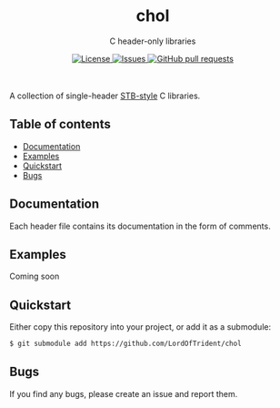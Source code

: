 <h1 align="center">chol</h1>
<p align="center">C header-only libraries</p>
<p align="center">
	<a href="./LICENSE">
		<img alt="License" src="https://img.shields.io/badge/license-MIT-blue?color=26d374"/>
	</a>
	<a href="https://github.com/LordOfTrident/chol/issues">
		<img alt="Issues" src="https://img.shields.io/github/issues/LordOfTrident/chol?color=4f79e4"/>
	</a>
	<a href="https://github.com/LordOfTrident/chol/pulls">
		<img alt="GitHub pull requests" src="https://img.shields.io/github/issues-pr/LordOfTrident/chol?color=4f79e4"/>
	</a>
	<br><br><br>
</p>

A collection of single-header [STB-style](https://github.com/nothings/stb) C libraries.

## Table of contents
* [Documentation](#documentation)
* [Examples](#examples)
* [Quickstart](#quickstart)
* [Bugs](#bugs)

## Documentation
Each header file contains its documentation in the form of comments.

## Examples
Coming soon

## Quickstart
Either copy this repository into your project, or add it as a submodule:
```sh
$ git submodule add https://github.com/LordOfTrident/chol
```

## Bugs
If you find any bugs, please create an issue and report them.

